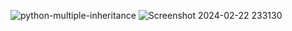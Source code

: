 ![python-multiple-inheritance](https://github.com/rahukalsh/Python-/assets/156534244/433bd2c1-9802-4ac2-9356-4df92057a43e)
![Screenshot 2024-02-22 233130](https://github.com/rahukalsh/Python-/assets/156534244/6f8eaf06-ef1b-487c-ac9f-1525030b506c)
